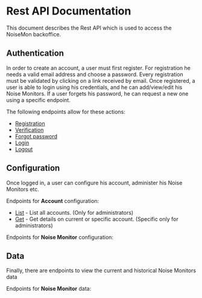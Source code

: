 # Rest API Documentation
This document describes the Rest API which is used to access the NoiseMon backoffice.

## Authentication
In order to create an account, a user must first register. For registration he needs a valid email address and choose a password. Every registration must be validated by clicking on a link received by email.
Once registered, a user is able to login using his credentials, and he can add/view/edit his Noise Monitors.
If a user forgets his password, he can request a new one using a specific endpoint.

The following endpoints allow for these actions:
  * [Registration](./Auth/Register.md)
  * [Verification](./Auth/Verify.md)
  * [Forgot password](./Auth/ForgotPassword.md)
  * [Login](./Auth/Login.md)
  * [Logout](./Auth/Logout.md)

## Configuration
Once logged in, a user can configure his account, administer his Noise Monitors etc.

Endpoints for **Account** configuration:
 * [List](./api/account/List.md) - List all accounts. (Only for administrators)
 * [Get](./api/account/Get.md) - Get details on current or specific account. (Specific only for administrators)
<still some work to be done here>

Endpoints for **Noise Monitor** configuration:
<still some work to be done here>

## Data
Finally, there are endpoints to view the current and historical Noise Monitors data

Endpoints for **Noise Monitor** data:
<still some work to be done here>

